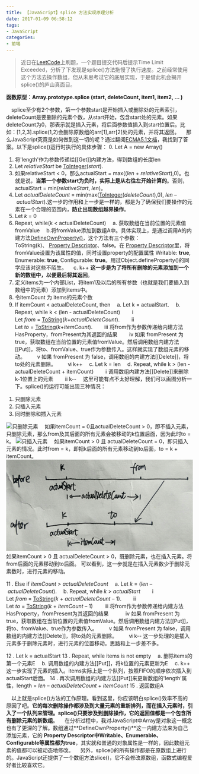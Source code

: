 ```yaml
---
title: 【JavaScript】splice 方法实现原理分析
date: 2017-01-09 06:58:12
tags:
- JavaScript
categories:
- 前端
---
```

> 近日在[LeetCode](https://leetcode.com/problems/ransom-note/)上刷题，一个题目提交代码后提示Time Limit Exceeded，分析了下发现是splice()方法拖慢了执行速度。之前经常使用这个方法去操作数组，但从未思考过它的底层实现，于是借此机会揭开splice()的庐山真面目。

**函数原型：Array.prototype.splice (start, deleteCount, item1, item2, …  )**

　splice至少有2个参数，第一个参数start是开始插入或删除处的元素索引，deleteCount是要删除的元素个数，从start开始，包含start处的元素。如果deleteCount为0，那表示就是插入元素，将后面参数值插入到start位置后。比如：[1,2,3].splice(1,2)会删除原数组的arr[1],arr[2]处的元素，并将其返回。
　那么JavaScript究竟是如何做到这一切的呢？通过翻阅[ECMA5.1文档](http://www.ecma-international.org/ecma-262/5.1/#sec-15.4.1)，我找到了答案。以下是splice()运行时执行的具体步骤：
0. Let A = new Array()
1.  将'length'作为参数传递给[[Get]]内建方法，得到数组的长度len
2.  Let *relativeStart* be [ToInteger](http://www.ecma-international.org/ecma-262/5.1/#sec-9.4)(*start*).
3. 如果relativeStart < 0，那么actualStart = max((*len* + *relativeStart*),0)。也就是说，**当第一个参数start为负时，实际上是从右往左开始计算的**。否则，actualStart = min(*relativeStart*, *len*)。
4. Let *actualDeleteCount* = min(max([ToInteger](http://www.ecma-international.org/ecma-262/5.1/#sec-9.4)(*deleteCount*),0), *len* – *actualStart*).这一步的作用和上一步是一样的，都是为了确保我们要操作的元素在一个合理的范围内，**防止出现数组越界操作**。
5. Let *k* = 0
6. Repeat, while(k < actualDeleteCount)
　a. 获取数组在当前位置的元素值fromValue
　b.将fromValue添加到数组A中。具体实现上，是通过调用A的内建方法[DefineOwnProperty()](http://www.ecma-international.org/ecma-262/5.1/#sec-8.12.9)，这个方法有三个参数：ToString(k)、 [Property Descriptor](http://www.ecma-international.org/ecma-262/5.1/#sec-8.10)、false。在 [Property Descriptor](http://www.ecma-international.org/ecma-262/5.1/#sec-8.10)里，将fromValue设置为该属性的值，同时设置property的配置属性 Writable: **true**, Enumerable: **true**, Configurable: **true**。用过Object.defineProperty()的同学应该对这些不陌生。
　c. k++
**这一步是为了将所有删除的元素添加到一个新的数组中，以便最后将其返回**。
7. 定义items为一个内部List，将item1及以后的所有参数（也就是我们要插入到数组中的元素）添加到items中。
8. 令itemCount 为 items的元素个数
9. If itemCount < actualDeleteCount, then
　a. Let k = actualStart.
　b. Repeat, while k < (len - actualDeleteCount)
　　ⅰ Let *from* = [ToString](http://www.ecma-international.org/ecma-262/5.1/#sec-9.8)(*k*+*actualDeleteCount*).
　　ⅱ Let *to* = [ToString](http://www.ecma-international.org/ecma-262/5.1/#sec-9.8)(*k*+*itemCount*).
　　ⅲ 将from作为参数传递给内建方法HasProperty，fromPresent为其返回的结果
　　ⅳ 如果 fromPresent 为 true，获取数组在当前位置的元素值fromValue。然后调用数组内建方法[[Put]]，将to、fromValue、true作为参数传入。这样就实现了数组元素的移动。
　　ⅴ 如果 fromPresent 为 false，调用数组的内建方法[[Delete]]，将to处的元素删除。
　　ⅵ  k++
　c. Let k = len
　d. Repeat, while k > (len - actualDeleteCount + itemCount)
　　ⅰ 调用数组内建方法[[Delete]]来删除k-1位置上的元素
　　ⅱ k--
　这里可能有点不太好理解，我们可以画图分析一下。splice()的运行可能出现三种情况：
1) 只删除元素
2) 只插入元素
3) 同时删除和插入元素

![只删除元素](/uploads/splice/1.png)
　如果itemCount = 0且actualDeleteCount > 0，即不插入元素，只删除元素，那么from及其后面的所有元素会被移动的k位置后面，因为此时to = k。
![只插入元素](/uploads/splice/2.png)
　如果itemCount > 0 且 actualDeleteCount = 0，即只插入元素的情况。此时from = k，即把k后面的所有元素移动到to后面，to = k + itemCount。
![同时删除和插入](/uploads/splice/3.jpg)
　如果itemCount > 0 且 actualDeleteCount > 0，既删除元素，也在插入元素。将from后面的元素移动到to后面。
可以看到，这一步就是在插入元素数少于删除元素数时，进行元素的移动。

11 . Else if *itemCount* > *actualDeleteCount*
　a. Let *k* = (*len* – *actualDeleteCount*).
　b. Repeat, while *k* > *actualStart*
　　ⅰ Let *from* = [ToString](http://www.ecma-international.org/ecma-262/5.1/#sec-9.8)(*k* + *actualDeleteCount* – 1).
　　ⅱ Let *to* = [ToString](http://www.ecma-international.org/ecma-262/5.1/#sec-9.8)(*k* + *itemCount* – 1)
　　ⅲ 将from作为参数传递给内建方法HasProperty，fromPresent为其返回的结果　
　　ⅳ 如果 fromPresent 为 true，获取数组在当前位置的元素值fromValue。然后调用数组内建方法[[Put]]，将to、fromValue、true作为参数传入。
　　ⅴ 如果 fromPresent 为 false，调用数组的内建方法[[Delete]]，将to处的元素删除。
　　ⅵ  k--
这一步处理的是插入元素多于删除元素时，进行元素的位置移动。思路和上一步差不多。

12 . Let k = actualStart
13 . Repeat, while items is not empty
　a. 删除items的第一个元素E
　b. 调用数组的内建方法[[Put]]，将k位置的元素更新为E
　c. k++
这一步实现了元素的插入。items实际上是一个队列，按照FIFO的顺序依次插入到actualStart后面。
14 . 再次调用数组的内建方法[[Put]]来更新数组的'length'属性，length = *len* – *actualDeleteCount* + *itemCount*
15 . 返回数组A

　以上就是splice()方法的工作原理。看到这里，你应该明白splice()效率不高的原因了吧。**它的每次删除操作都涉及到大量元素的重新排列，而在插入元素时，引入了一个队列来管理。**splice()只要涉及到删除操作，它的返回值都是一个包含所有删除元素的**新数组**。
　在分析过程中，我对JavaScript中Array是对象这一概念也有了更深的了解。数组通过**DefineOwnProperty()**这一内建方法来为自己添加元素，它的 **Property Descriptor中Writable、Enumerable、Configurable等属性都为true**，其实就和普通的对象属性是一样的，因此数组元素的值都可以被动态地修改。
　另外，splice()的所有操作都是在原数组上进行的。JavaScript还提供了一个数组方法slice()，它不会修改原数组，函数式编程爱好者比较喜欢它。

　
